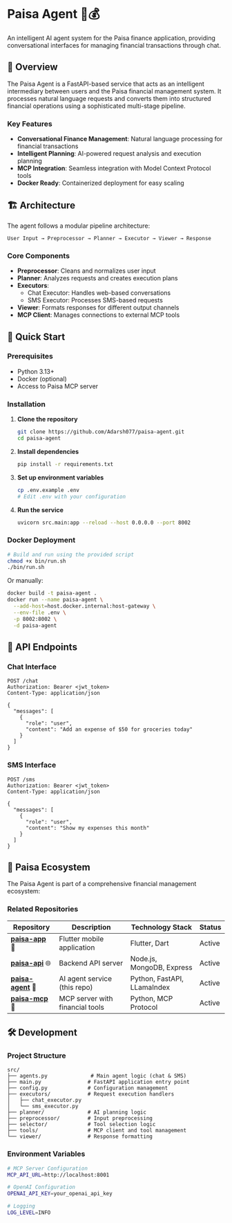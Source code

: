 # Paisa Agent 🤖💰

An intelligent AI agent system for the Paisa finance application, providing conversational interfaces for managing financial transactions through chat.

## 🌟 Overview

The Paisa Agent is a FastAPI-based service that acts as an intelligent intermediary between users and the Paisa financial management system. It processes natural language requests and converts them into structured financial operations using a sophisticated multi-stage pipeline.

### Key Features

- **Conversational Finance Management**: Natural language processing for financial transactions
- **Intelligent Planning**: AI-powered request analysis and execution planning
- **MCP Integration**: Seamless integration with Model Context Protocol tools
- **Docker Ready**: Containerized deployment for easy scaling

## 🏗️ Architecture

The agent follows a modular pipeline architecture:

```
User Input → Preprocessor → Planner → Executor → Viewer → Response
```

### Core Components

- **Preprocessor**: Cleans and normalizes user input
- **Planner**: Analyzes requests and creates execution plans
- **Executors**: 
  - Chat Executor: Handles web-based conversations
  - SMS Executor: Processes SMS-based requests
- **Viewer**: Formats responses for different output channels
- **MCP Client**: Manages connections to external MCP tools

## 🚀 Quick Start

### Prerequisites

- Python 3.13+
- Docker (optional)
- Access to Paisa MCP server

### Installation

1. **Clone the repository**
   ```bash
   git clone https://github.com/Adarsh077/paisa-agent.git
   cd paisa-agent
   ```

2. **Install dependencies**
   ```bash
   pip install -r requirements.txt
   ```

3. **Set up environment variables**
   ```bash
   cp .env.example .env
   # Edit .env with your configuration
   ```

4. **Run the service**
   ```bash
   uvicorn src.main:app --reload --host 0.0.0.0 --port 8002
   ```

### Docker Deployment

```bash
# Build and run using the provided script
chmod +x bin/run.sh
./bin/run.sh
```

Or manually:

```bash
docker build -t paisa-agent .
docker run --name paisa-agent \
  --add-host=host.docker.internal:host-gateway \
  --env-file .env \
  -p 8002:8002 \
  -d paisa-agent
```

## 📡 API Endpoints

### Chat Interface
```http
POST /chat
Authorization: Bearer <jwt_token>
Content-Type: application/json

{
  "messages": [
    {
      "role": "user",
      "content": "Add an expense of $50 for groceries today"
    }
  ]
}
```

### SMS Interface
```http
POST /sms
Authorization: Bearer <jwt_token>
Content-Type: application/json

{
  "messages": [
    {
      "role": "user", 
      "content": "Show my expenses this month"
    }
  ]
}
```

## 🏢 Paisa Ecosystem

The Paisa Agent is part of a comprehensive financial management ecosystem:

### Related Repositories

| Repository | Description | Technology Stack | Status |
|------------|-------------|------------------|---------|
| **[paisa-app](https://github.com/Adarsh077/paisa-app)** 📱 | Flutter mobile application | Flutter, Dart | Active |
| **[paisa-api](https://github.com/Adarsh077/paisa-api)** 🌐 | Backend API server | Node.js, MongoDB, Express | Active |
| **[paisa-agent](https://github.com/Adarsh077/paisa-agent)** 🤖 | AI agent service (this repo) | Python, FastAPI, LLamaIndex | Active |
| **[paisa-mcp](https://github.com/Adarsh077/paisa-mcp)** 🔧 | MCP server with financial tools | Python, MCP Protocol | Active |

## 🛠️ Development

### Project Structure

```
src/
├── agents.py              # Main agent logic (chat & SMS)
├── main.py               # FastAPI application entry point
├── config.py             # Configuration management
├── executors/            # Request execution handlers
│   ├── chat_executor.py
│   └── sms_executor.py
├── planner/              # AI planning logic
├── preprocessor/         # Input preprocessing
├── selector/             # Tool selection logic
├── tools/                # MCP client and tool management
└── viewer/               # Response formatting
```

### Environment Variables

```bash
# MCP Server Configuration
MCP_API_URL=http://localhost:8001

# OpenAI Configuration
OPENAI_API_KEY=your_openai_api_key

# Logging
LOG_LEVEL=INFO
```
